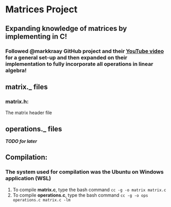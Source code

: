 # Matrices Project
## Expanding knowledge of matrices by implementing in C!
### Followed @markkraay GitHub project and their [YouTube video](https://www.youtube.com/watch?v=ReOxVMxS83o&amp;t=2s) for a general set-up and then expanded on their implementation to fully incorporate all operations in linear algebra!

## **matrix._** files
### matrix.h:
The matrix header file
## operations._ files
***TODO for later***
## Compilation:
### The system used for compilation was the Ubuntu on Windows application (WSL)
1. To compile **matrix.c**, type the bash command `cc -g -o matrix matrix.c`
2. To compile **operations.c**, type the bash command `cc -g -o ops operations.c matrix.c -lm`
